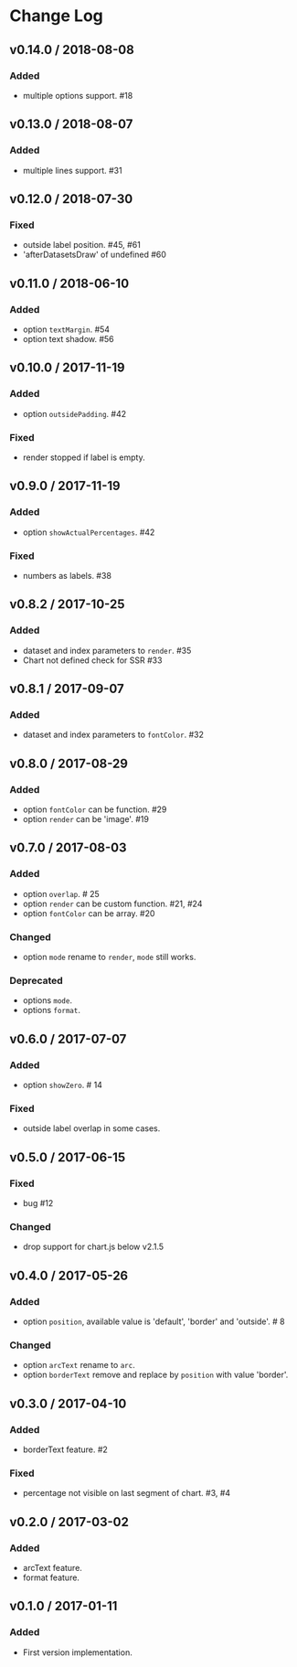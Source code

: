 # Change Log

## v0.14.0 / 2018-08-08
### Added
- multiple options support. #18

## v0.13.0 / 2018-08-07
### Added
- multiple lines support. #31

## v0.12.0 / 2018-07-30
### Fixed
- outside label position. #45, #61
- 'afterDatasetsDraw' of undefined #60

## v0.11.0 / 2018-06-10
### Added
- option `textMargin`. #54
- option text shadow. #56

## v0.10.0 / 2017-11-19
### Added
- option `outsidePadding`. #42

### Fixed
- render stopped if label is empty.

## v0.9.0 / 2017-11-19
### Added
- option `showActualPercentages`. #42

### Fixed
- numbers as labels. #38

## v0.8.2 / 2017-10-25
### Added
- dataset and index parameters to `render`. #35
- Chart not defined check for SSR #33

## v0.8.1 / 2017-09-07
### Added
- dataset and index parameters to `fontColor`. #32

## v0.8.0 / 2017-08-29
### Added
- option `fontColor` can be function. #29
- option `render` can be 'image'. #19

## v0.7.0 / 2017-08-03
### Added
- option `overlap`. # 25
- option `render` can be custom function. #21, #24
- option `fontColor` can be array. #20

### Changed
- option `mode` rename to `render`, `mode` still works.

### Deprecated
- options `mode`.
- options `format`.

## v0.6.0 / 2017-07-07
### Added
- option `showZero`. # 14

### Fixed
- outside label overlap in some cases.

## v0.5.0 / 2017-06-15
### Fixed
- bug #12

### Changed
- drop support for chart.js below v2.1.5

## v0.4.0 / 2017-05-26
### Added
- option `position`, available value is 'default', 'border' and 'outside'. # 8

### Changed
- option `arcText` rename to `arc`.
- option `borderText` remove and replace by `position` with value 'border'.

## v0.3.0 / 2017-04-10
### Added
- borderText feature. #2

### Fixed
- percentage not visible on last segment of chart. #3, #4

## v0.2.0 / 2017-03-02
### Added
- arcText feature.
- format feature.

## v0.1.0 / 2017-01-11
### Added
- First version implementation.

